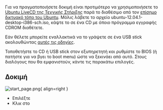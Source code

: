 Για να πραγματοποιήσετε δοκιμή είναι προτιμότερο να χρησιμοποιήσετε το
[Ubuntu LiveCD της Τεχνικής Στήριξης](Linux/LiveCD "wikilink") παρά το
διαθέσιμο από τον [επίσημο δικτυακό τόπο του
Ubuntu](http://www.ubuntu.com/start-download?distro=desktop&bits=32&release=lts).
Μόλις λάβετε το αρχείο ubuntu-12.04.1-desktop-i386-sch.iso, κάψτε το σε
ένα CD με όποιο πρόγραμμα εγγραφής CDROM διαθέτετε.

Εάν θέλετε μπορείτε εναλλακτικά να το γράψετε σε ένα USB stick
ακολουθώντας [αυτές τις
οδηγίες](http://www.ubuntu.com/download/help/create-a-usb-stick-on-windows).

Τοποθετήστε το CD ή USB stick στον εξυπηρετητή και ρυθμίστε το BIOS (ή
πατήστε  για να βγει το boot menu) ώστε να ξεκινάει από αυτό. Στους
διαλόγους που θα εμφανιστούν, κάντε τις παρακάτω επιλογές.

## Δοκιμή

![start_page.png](start_page.png){ align=right }

  - Επιλέξτε
  - Κλικ στο